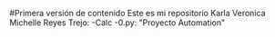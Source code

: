 #Primera versión de contenido
Este es mi repositorio Karla Veronica Michelle Reyes Trejo:
-Calc -0.py: "Proyecto Automation"